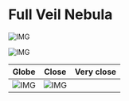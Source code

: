 # Full Veil Nebula
![IMG](/home/lcv/Dropbox/AstroPhotography/Imaging/Original/Full_Veil_Nebula.jpg)



![IMG](/home/lcv/Dropbox/AstroPhotography/Imaging/Annotated/Full_Veil_Nebula_Annotated.jpg)

| Globe | Close | Very close |
| ----- | ----- | ----- |
|![IMG](/home/lcv/Dropbox/AstroPhotography/Imaging/Annotated/Full_Veil_Nebula_Globe.jpg) |![IMG](/home/lcv/Dropbox/AstroPhotography/Imaging/Annotated/Full_Veil_Nebula_Close.jpg) |